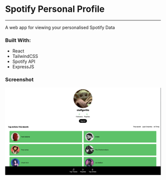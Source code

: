# Spotify Personal Profile
------------------------------------------------
A web app for viewing your personalised Spotify Data

### Built With:

* React 
* TailwindCSS
* Spotify API
* ExpressJS

### Screenshot

![](./images/screenshot.jpeg)